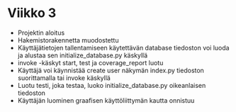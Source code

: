 # Viikko 3

- Projektin aloitus
- Hakemistorakennetta muodostettu
- Käyttäjätietojen tallentamiseen käytettävän database tiedoston voi luoda ja alustaa sen initialize_database.py käskyllä
- invoke -käskyt start, test ja coverage_report luotu
- Käyttäjä voi käynnistää create user näkymän index.py tiedoston suorittamalla tai invoke käskyllä
- Luotu testi, joka testaa, luoko initialize_database.py oikeanlaisen tiedoston
- Käyttäjän luominen graafisen käyttöliittymän kautta onnistuu


